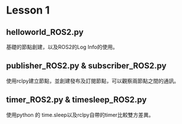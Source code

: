 # Lesson 1

## helloworld_ROS2.py

基礎的節點創建，以及ROS2的Log Info的使用。

## publisher_ROS2.py & subscriber_ROS2.py

使用rclpy建立節點，並創建發布及訂閱節點，可以觀察兩節點之間的通訊。

## timer_ROS2.py & timesleep_ROS2.py

使用python 的 time.sleep以及rclpy自帶的timer比較雙方差異。
